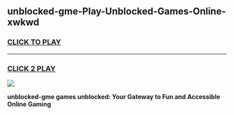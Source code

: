 
## unblocked-gme-Play-Unblocked-Games-Online-xwkwd
<h3>
<a href="https://premium76.site?title=unblocked-gme&ref=25A">CLICK TO PLAY</a></h3>
<hr>

<h3>
<a href="https://premium76.site?title=unblocked-gme&ref=25A">CLICK 2 PLAY</a>
  
</h3>

<a href="https://premium76.site?title=unblocked-gme&ref=25A"><img src="https://clearcache.store/games.png"></a>


**unblocked-gme games unblocked: Your Gateway to Fun and Accessible Online Gaming**
